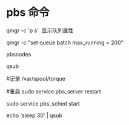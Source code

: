 # pbs 命令
qmgr -c 'p s'  显示队列属性

qmgr -c "set queue batch max_running = 200"

pbsnodes 

qsub



#记录
/var/spool/torque

#重启
sudo service pbs_server restart

sudo service pbs_sched start

echo 'sleep 30' | qsub
